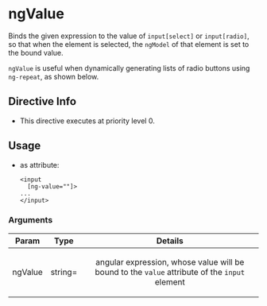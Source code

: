 



# ngValue








Binds the given expression to the value of `input[select]` or `input[radio]`, so
that when the element is selected, the `ngModel` of that element is set to the
bound value.

`ngValue` is useful when dynamically generating lists of radio buttons using `ng-repeat`, as
shown below.








## Directive Info


* This directive executes at priority level 0.


## Usage



* as attribute:
    ```
    <input
      [ng-value=""]>
    ...
    </input>
    ```




### Arguments

| Param | Type | Details |
| :--: | :--: | :--: |
| ngValue | string= | <p>angular expression, whose value will be bound to the <code>value</code> attribute of the <code>input</code> element</p>  |




